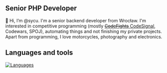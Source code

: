 ## Senior PHP Developer
👋 Hi, I’m @sycu. I'm a senior backend developer from Wrocław. I'm interested in competitive programming (mostly [~~CodeFights~~ CodeSignal](https://app.codesignal.com/profile/sycu), Codewars, SPOJ), automating things and not finishing my private projects. Apart from programming, I love motorcycles, photography and electronics.

## Languages and tools
[![Languages](https://skillicons.dev/icons?i=php,python,js,c,bash,symfony,laravel,django,react,linux,raspberrypi,arduino)](https://skillicons.dev)
